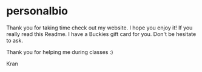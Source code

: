 # personalbio

Thank you for taking time check out my website. I hope you enjoy it! If you really read this Readme. I have a Buckies gift card for you. Don't be hesitate to ask. 

Thank you for helping me during classes :)

Kran
